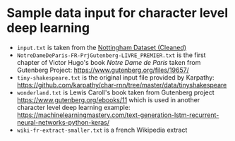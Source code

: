# Sample data input for character level deep learning

- `input.txt` is taken from the [Nottingham Dataset (Cleaned)](https://github.com/jukedeck/nottingham-dataset)
- `NotreDameDeParis-FR-PrjGutenberg-LIVRE_PREMIER.txt` is the first chapter of Victor Hugo's book _Notre Dame de Paris_ taken from Gutenberg Project: https://www.gutenberg.org/files/19657/
- `tiny-shakespeare.txt` is the original input file provided by Karpathy: https://github.com/karpathy/char-rnn/tree/master/data/tinyshakespeare
- `wonderland.txt` is Lewis Caroll's book taken from Gutenberg project https://www.gutenberg.org/ebooks/11 which is used in another character level deep learning example: https://machinelearningmastery.com/text-generation-lstm-recurrent-neural-networks-python-keras/
- `wiki-fr-extract-smaller.txt` is a french Wikipedia extract